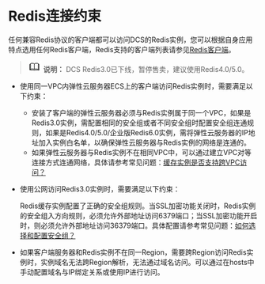 # Redis连接约束<a name="ZH-CN_TOPIC_0148195223"></a>

任何兼容Redis协议的客户端都可以访问DCS的Redis实例，您可以根据自身应用特点选用任何Redis客户端，Redis支持的客户端列表请参见[Redis客户端](https://redis.io/clients)。

>![](public_sys-resources/icon-note.gif) **说明：** 
>DCS Redis3.0已下线，暂停售卖，建议使用Redis4.0/5.0。

-   使用同一VPC内弹性云服务器ECS上的客户端访问Redis实例时，需要满足以下约束：
    -   安装了客户端的弹性云服务器必须与Redis实例属于同一个VPC，如果是Redis3.0实例，需配置相同的安全组或者不同安全组时配置安全组连通规则，如果是Redis4.0/5.0/企业版Redis6.0实例，需将弹性云服务器的IP地址加入实例白名单，以确保弹性云服务器与Redis实例的网络是连通的。
    -   如果弹性云服务器与Redis实例不在相同VPC中，可以通过建立VPC对等连接方式连通网络，具体请参考常见问题：[缓存实例是否支持跨VPC访问？](https://support.huaweicloud.com/dcs_faq/dcs-faq-0427002.html)

-   使用公网访问Redis3.0实例时，需要满足以下约束：

    Redis缓存实例配置了正确的安全组规则。当SSL加密功能关闭时，Redis实例的安全组入方向规则，必须允许外部地址访问6379端口；当SSL加密功能开启时，则必须允许外部地址访问36379端口。具体配置请参考常见问题：[如何选择和配置安全组？](https://support.huaweicloud.com/dcs_faq/dcs-faq-0713002.html)

-   如果客户端服务器和Redis实例不在同一Region，需要跨Region访问Redis实例时，实例域名无法跨Region解析，无法通过域名访问。可以通过在hosts中手动配置域名与IP绑定关系或使用IP进行访问。

